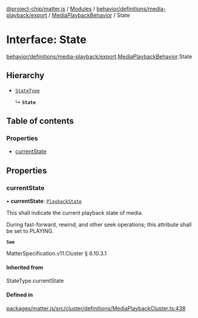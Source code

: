 [@project-chip/matter.js](../README.md) / [Modules](../modules.md) / [behavior/definitions/media-playback/export](../modules/behavior_definitions_media_playback_export.md) / [MediaPlaybackBehavior](../modules/behavior_definitions_media_playback_export.MediaPlaybackBehavior.md) / State

# Interface: State

[behavior/definitions/media-playback/export](../modules/behavior_definitions_media_playback_export.md).[MediaPlaybackBehavior](../modules/behavior_definitions_media_playback_export.MediaPlaybackBehavior.md).State

## Hierarchy

- [`StateType`](../modules/behavior_definitions_media_playback_export._internal_.md#statetype)

  ↳ **`State`**

## Table of contents

### Properties

- [currentState](behavior_definitions_media_playback_export.MediaPlaybackBehavior.State.md#currentstate)

## Properties

### currentState

• **currentState**: [`PlaybackState`](../enums/cluster_export.MediaPlayback.PlaybackState.md)

This shall indicate the current playback state of media.

During fast-forward, rewind, and other seek operations; this attribute shall be set to PLAYING.

**`See`**

MatterSpecification.v11.Cluster § 6.10.3.1

#### Inherited from

StateType.currentState

#### Defined in

[packages/matter.js/src/cluster/definitions/MediaPlaybackCluster.ts:438](https://github.com/project-chip/matter.js/blob/5f71eedebdb9fa54338bde320c311bb359b7455d/packages/matter.js/src/cluster/definitions/MediaPlaybackCluster.ts#L438)
